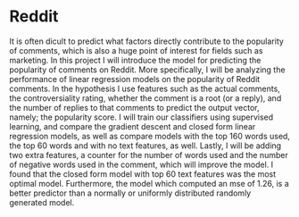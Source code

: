 # Reddit

It is often dicult to predict what factors directly contribute to the popularity of comments, which is also
a huge point of interest for fields such as marketing. In this project I will introduce the model for predicting the
popularity of comments on Reddit. More specifically, I will be analyzing the performance of linear regression
models on the popularity of Reddit comments. In the hypothesis I use features such as the actual comments, the
controversiality rating, whether the comment is a root (or a reply), and the number of replies to that comments
to predict the output vector, namely; the popularity score. I will train our classifiers using supervised learning,
and compare the gradient descent and closed form linear regression models, as well as compare models with the
top 160 words used, the top 60 words and with no text features, as well. Lastly, I will be adding two extra
features, a counter for the number of words used and the number of negative words used in the comment, which
will improve the model. I found that the closed form model with top 60 text features was the most optimal
model. Furthermore, the model which computed an mse of 1.26, is a better predictor than a normally or uniformly
distributed randomly generated model.

